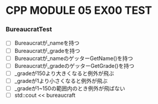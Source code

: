 # CPP MODULE 05 EX00 TEST

### BureaucratTest
- [ ] Bureaucratが_nameを持つ
- [ ] Bureaucratが_gradeを持つ
- [ ] Bureaucratが_nameのゲッターGetName()を持つ
- [ ] Bureaucratが_gradeのゲッターGetGrade()を持つ
- [ ] _gradeが150より大きくなると例外が飛ぶ
- [ ] _gradeが1より小さくなると例外が飛ぶ
- [ ] _gradeが1~150の範囲内のとき例外が飛ばない
- [ ] std::cout << bureaucraft
